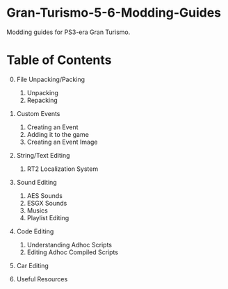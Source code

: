 # Gran-Turismo-5-6-Modding-Guides
Modding guides for PS3-era Gran Turismo.

# Table of Contents
0. File Unpacking/Packing
	1. Unpacking
	2. Repacking

1. Custom Events
	1. Creating an Event
	2. Adding it to the game
	3. Creating an Event Image

2. String/Text Editing
	1. RT2 Localization System

3. Sound Editing
	1. AES Sounds
	2. ESGX Sounds
	2. Musics
	3. Playlist Editing

4. Code Editing
	1. Understanding Adhoc Scripts
	2. Editing Adhoc Compiled Scripts

5. Car Editing
	
6. Useful Resources
